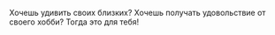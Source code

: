 <!--2024-03-03 21:48:04-->
Хочешь удивить своих близких? Хочешь получать удовольствие от своего хобби? Тогда это для тебя!